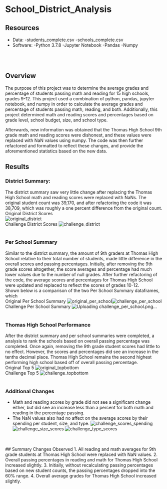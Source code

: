# School_District_Analysis

## Resources
- Data:
  -students_complete.csv
  -schools_complete.csv
- Software:
  -Python 3.7.8
  -Jupyter Notebook
  -Pandas
  -Numpy
<br/>
<br/>

## Overview
The purpose of this project was to determine the average grades and percentage of students passing math and reading for 15 high schools, grades 9-12. This project used a combination of python, pandas, jupyter notebook, and numpy in order to calculate the average grades and percentage of students passing math, reading, and both. Additionally, this project determined math and reading scores and percentages based on grade level, school budget, size, and school type.

Afterwards, new information was obtained that the Thomas High School 9th grade math and reading scores were dishonest, and these values were replaced with NaN values using numpy. The code was then further refactored and formatted to reflect these changes, and provide the aforementioned statistics based on the new data.

## Results
### District Summary:
The district summary saw very little change after replacing the Thomas High School math and reading scores were replaced with NaNs. The original student count was 39,170, and after refactoring the code it was 38,709, which was roughly a one percent difference from the original count.
<br/>
Original District Scores  
![original_district](https://user-images.githubusercontent.com/82389466/118375258-af8a6c00-b58e-11eb-8c29-4b16ef7913e8.png)
<br/>
Challenge District Scores
![challenge_district](https://user-images.githubusercontent.com/82389466/118375263-bdd88800-b58e-11eb-8190-6082243fbb22.png)
<br/>
<br/>
### Per School Summary
Similar to the district summary, the amount of 9th graders at Thomas High School relative to their total number of students, made little difference in the overall scores and passing percentages. Initially, after removing the 9th grade scores altogether, the score averages and percentage had much lower values due to the number of null grades. After further refactoring of the code, the average scores and percentages for Thomas High School were updated and replaced to reflect the scores of grades 10-12.
<br/>
Shown below is a comparison of the two Per School Summary dataframes, which 
<br/>
Original Per School Summary
![original_per_school](https://user-images.githubusercontent.com/82389466/118375552-4572c680-b590-11eb-81af-7a9652f5c927.png)![challenge_per_school](https://user-images.githubusercontent.com/82389466/118375557-4e639800-b590-11eb-99b5-3aa05db23ad5.png)
<br/>
Challenge Per School Summary
![Uploading challenge_per_school.png…]()
<br/>
<br/>
### Thomas High School Performance
After the district summary and per school summaries were completed, a analysis to rank the schools based on overall passing percentage was completed. Once again, removing the 9th grade student scores had little to no effect. However, the scores and percentages did see an increase in the tenths decimal place. Thomas High School remains the second highest performing high school based off of overall passing percentage.
<br/>
Original Top 5
![original_topbottom](https://user-images.githubusercontent.com/82389466/118378770-eae36580-b5a3-11eb-996b-9cddd2061a84.png)
<br/>
Challenge Top 5
![challenge_topbottom](https://user-images.githubusercontent.com/82389466/118378776-f46ccd80-b5a3-11eb-94cf-0b0d86dd8e66.png)
<br/>
<br/>
### Additional Changes
- Math and reading scores by grade did not see a significant change either, but did see an increase less than a percent for both math and reading in the percentage passing.
- The NaN values also had no affect on the average scores by their spending per student, size, and type.
![challenge_scores_spending](https://user-images.githubusercontent.com/82389466/118379146-883f9900-b5a6-11eb-9e94-b1d6c4dd84f5.png)
![challenge_size_scores](https://user-images.githubusercontent.com/82389466/118379152-8a095c80-b5a6-11eb-8ff4-bc3f2c7f1106.png)
![challenge_type_scores](https://user-images.githubusercontent.com/82389466/118379161-8bd32000-b5a6-11eb-9472-337f201d2721.png)
<br/>
<br/>
## Summary
Changes Observed
1. All reading and math averages for 9th grade students at Thomas High School were replaced with NaN values.
2. Overall passing percentages in reading and math for Thomas High School increased slightly.
3. Initially, without recalculating passing percentages based on new student counts, the passing percentages dropped into the 60% range.
4. Overall average grades for Thomas High School increased slightly.
